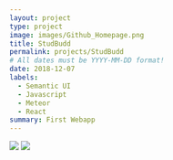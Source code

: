 ```yaml
---
layout: project
type: project
image: images/Github_Homepage.png
title: StudBudd
permalink: projects/StudBudd
# All dates must be YYYY-MM-DD format!
date: 2018-12-07
labels:
  - Semantic UI
  - Javascript
  - Meteor
  - React
summary: First Webapp
---
```


<img class="ui image" src="{{ site.baseurl }}/images/Github_Homepage.png">
<img class="ui image" src="{{ site.baseurl }}/images/StudBudd2.png">
